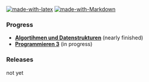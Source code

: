 [![made-with-latex](https://img.shields.io/badge/Made%20with-LaTeX-1f425f.svg)](https://www.latex-project.org/)
[![made-with-Markdown](https://img.shields.io/badge/Made%20with-Markdown-1f425f.svg)](http://commonmark.org)
### Progress

- **[Algortihmen und Datenstrukturen](ALGO/Zusammenfassung/)** (nearly finished)  
- **[Programmieren 3](PROG-3/)** (in progress)

### Releases

not yet
